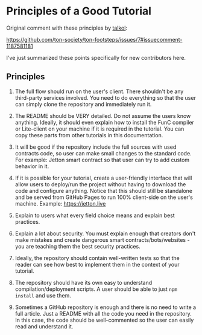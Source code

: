 # Principles of a Good Tutorial

Original comment with these principles by [talkol](https://github.com/talkol):

https://github.com/ton-society/ton-footsteps/issues/7#issuecomment-1187581181

I've just summarized these points specifically for new contributors here.

## Principles

1. The full flow should run on the user's client. There shouldn't be any third-party services involved. You need to do everything so that the user can simply clone the repository and immediately run it.

2. The README should be VERY detailed. Do not assume the users know anything. Ideally, it should even explain how to install the FunC compiler or Lite-client on your machine if it is required in the tutorial. You can copy these parts from other tutorials in this documentation.

3. It will be good if the repository include the full sources with used contracts code, so user can make small changes to the standard code. For example: Jetton smart contract so that user can try to add custom behavior in it.

4. If it is possible for your tutorial, create a user-friendly interface that will allow users to deploy/run the project without having to download the code and configure anything. Notice that this should still be standalone and be served from GitHub Pages to run 100% client-side on the user's machine. Example: https://jetton.live

5. Explain to users what every field choice means and explain best practices.

6. Explain a lot about security. You must explain enough that creators don't make mistakes and create dangerous smart contracts/bots/websites - you are teaching them the best security practices.

7. Ideally, the repository should contain well-written tests so that the reader can see how best to implement them in the context of your tutorial.

8. The repository should have its own easy to understand compilation/deployment scripts. A user should be able to just `npm install` and use them.

9. Sometimes a GitHub repository is enough and there is no need to write a full article. Just a README with all the code you need in the repository. In this case, the code should be well-commented so the user can easily read and understand it.